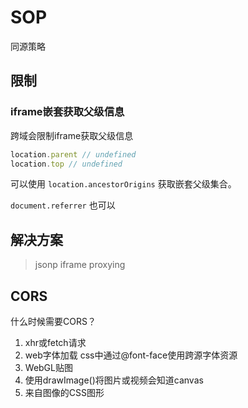 # SOP

同源策略

## 限制

### iframe嵌套获取父级信息

跨域会限制iframe获取父级信息

```js
location.parent // undefined
location.top // undefined
```

可以使用 `location.ancestorOrigins` 获取嵌套父级集合。

`document.referrer` 也可以

## 解决方案

> jsonp
> iframe proxying

## CORS

什么时候需要CORS？

1. xhr或fetch请求
2. web字体加载 css中通过@font-face使用跨源字体资源
3. WebGL贴图
4. 使用drawImage()将图片或视频会知道canvas
5. 来自图像的CSS图形
